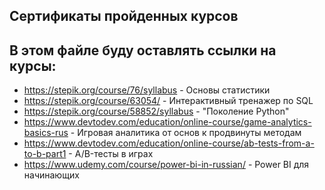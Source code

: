 ## Сертификаты пройденных курсов

В этом файле буду оставлять ссылки на курсы:
----
* https://stepik.org/course/76/syllabus - Основы статистики
* https://stepik.org/course/63054/ - Интерактивный тренажер по SQL
* https://stepik.org/course/58852/syllabus - "Поколение Python"
* https://www.devtodev.com/education/online-course/game-analytics-basics-rus - Игровая аналитика от основ к продвинуты методам
* https://www.devtodev.com/education/online-course/ab-tests-from-a-to-b-part1 - A/B-тесты в играх
* https://www.udemy.com/course/power-bi-in-russian/ - Power BI для начинающих
